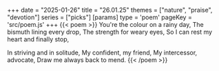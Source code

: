 +++
date = "2025-01-26"
title = "26.01.25"
themes = ["nature", "praise", "devotion"]
series = ["picks"]
[params]
  type = 'poem'
  pageKey = 'src/poem.js'
+++
{{< poem >}}
You're the colour on a rainy day,
The bismuth lining every drop,
The strength for weary eyes,
So I can rest my heart and finally stop,

In striving and in solitude,
My confident, my friend,
My intercessor, advocate,
Draw me always back to mend.
{{< /poem >}}